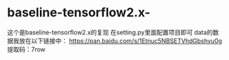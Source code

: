 # baseline-tensorflow2.x-
这个是baseline-tensorflow2.x的复现
在setting.py里面配置项目即可
data的数据我放在以下链接中：
https://pan.baidu.com/s/1Etnuc5NBSETVhdGbshvu0g 提取码：7row
